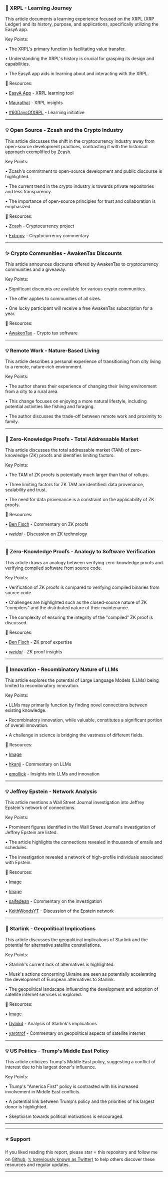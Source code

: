 ### 🤖 XRPL - Learning Journey

This article documents a learning experience focused on the XRPL (XRP Ledger) and its history, purpose, and applications, specifically utilizing the EasyA app.

Key Points:

•  The XRPL's primary function is facilitating value transfer.


•  Understanding the XRPL's history is crucial for grasping its design and capabilities.


•  The EasyA app aids in learning about and interacting with the XRPL.


🔗 Resources:

• [EasyA App](https://x.com/easya_app) - XRPL learning tool

• [Maurathat](https://x.com/Maurathat) - XRPL insights


• [#60DaysOfXRPL](https://x.com/hashtag/60DaysOfXRPL?src=hashtag_click) - Learning initiative


---

### 💡 Open Source - Zcash and the Crypto Industry

This article discusses the shift in the cryptocurrency industry away from open-source development practices, contrasting it with the historical approach exemplified by Zcash.

Key Points:

•  Zcash's commitment to open-source development and public discourse is highlighted.


•  The current trend in the crypto industry is towards private repositories and less transparency.



•  The importance of open-source principles for trust and collaboration is emphasized.


🔗 Resources:

• [Zcash](https://x.com/Zcash) - Cryptocurrency project

• [Extropy](https://x.com/Extropy) -  Cryptocurrency commentary

---

### ✨ Crypto Communities - AwakenTax Discounts

This article announces discounts offered by AwakenTax to cryptocurrency communities and a giveaway.

Key Points:

•  Significant discounts are available for various crypto communities.


•  The offer applies to communities of all sizes.


•  One lucky participant will receive a free AwakenTax subscription for a year.



🔗 Resources:

• [AwakenTax](https://x.com/AwakenTax) - Crypto tax software


---

### 💡 Remote Work - Nature-Based Living

This article describes a personal experience of transitioning from city living to a remote, nature-rich environment.

Key Points:

•  The author shares their experience of changing their living environment from a city to a rural area.


•  This change focuses on enjoying a more natural lifestyle, including potential activities like fishing and foraging.



•  The author discusses the trade-off between remote work and proximity to family.

---

### 🤖 Zero-Knowledge Proofs - Total Addressable Market

This article discusses the total addressable market (TAM) of zero-knowledge (ZK) proofs and identifies limiting factors.

Key Points:

•  The TAM of ZK proofs is potentially much larger than that of rollups.


•  Three limiting factors for ZK TAM are identified: data provenance, scalability and trust.



•  The need for data provenance is a constraint on the applicability of ZK proofs.


🔗 Resources:

• [Ben Fisch](https://x.com/benafisch) - Commentary on ZK proofs


• [_weidai_](https://x.com/_weidai) - Discussion on ZK technology


---

### 🤖 Zero-Knowledge Proofs - Analogy to Software Verification

This article draws an analogy between verifying zero-knowledge proofs and verifying compiled software from source code.

Key Points:

•  Verification of ZK proofs is compared to verifying compiled binaries from source code.


•  Challenges are highlighted such as the closed-source nature of ZK "compilers" and the distributed nature of their maintenance.



•  The complexity of ensuring the integrity of the "compiled" ZK proof is discussed.


🔗 Resources:

• [Ben Fisch](https://x.com/benafisch) -  ZK proof expertise


• [_weidai_](https://x.com/_weidai) -  ZK proof insights


---

### 🤖 Innovation - Recombinatory Nature of LLMs

This article explores the potential of Large Language Models (LLMs) being limited to recombinatory innovation.

Key Points:

•  LLMs may primarily function by finding novel connections between existing knowledge.


•  Recombinatory innovation, while valuable, constitutes a significant portion of overall innovation.


•  A challenge in science is bridging the vastness of different fields.


🔗 Resources:

• [Image](https://pbs.twimg.com/media/GlnmdDEWEAA9eA2?format=jpg&name=small)


• [hkanji](https://x.com/hkanji) - Commentary on LLMs


• [emollick](https://x.com/emollick) -  Insights into LLMs and innovation


---

### 💡 Jeffrey Epstein - Network Analysis

This article mentions a Wall Street Journal investigation into Jeffrey Epstein's network of connections.

Key Points:

•  Prominent figures identified in the Wall Street Journal's investigation of Jeffrey Epstein are listed.


•  The article highlights the connections revealed in thousands of emails and schedules.



•  The investigation revealed a network of high-profile individuals associated with Epstein.


🔗 Resources:

• [Image](https://pbs.twimg.com/media/GlpDiOzWcAANiVd?format=png&name=small)


• [Image](https://pbs.twimg.com/media/GlpDkNaXwAAIndu?format=png&name=small)


• [saifedean](https://x.com/saifedean) - Commentary on the investigation


• [KeithWoodsYT](https://x.com/KeithWoodsYT) - Discussion of the Epstein network


---

### 🚀 Starlink - Geopolitical Implications

This article discusses the geopolitical implications of Starlink and the potential for alternative satellite constellations.

Key Points:

•  Starlink's current lack of alternatives is highlighted.


•  Musk's actions concerning Ukraine are seen as potentially accelerating the development of European alternatives to Starlink.


•  The geopolitical landscape influencing the development and adoption of satellite internet services is explored.


🔗 Resources:

• [Image](https://pbs.twimg.com/media/GlnQdyyX0AAYnE2?format=jpg&name=900x900)


• [Dylnkd](https://x.com/Dylnkd) - Analysis of Starlink's implications


• [yarotrof](https://x.com/yarotrof) -  Commentary on geopolitical aspects of satellite internet


---

### 💡 US Politics - Trump's Middle East Policy

This article criticizes Trump's Middle East policy, suggesting a conflict of interest due to his largest donor's influence.

Key Points:

•  Trump's "America First" policy is contrasted with his increased involvement in Middle East conflicts.


•  A potential link between Trump's policy and the priorities of his largest donor is highlighted.


•  Skepticism towards political motivations is encouraged.

---


---

### ⭐️ Support

If you liked reading this report, please star ⭐️ this repository and follow me on [Github](https://github.com/Drix10), [𝕏 (previously known as Twitter)](https://x.com/DRIX_10_) to help others discover these resources and regular updates.

---